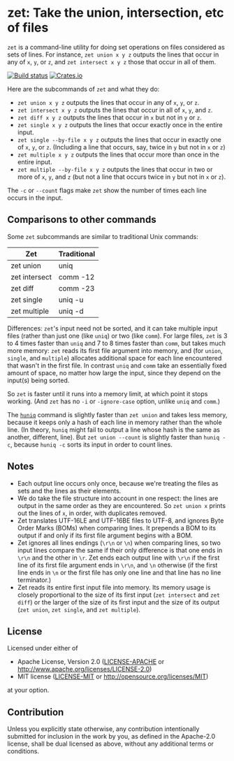 zet: Take the union, intersection, etc of files
=================================================

`zet` is a command-line utility for doing set operations on files considered as
sets of lines. For instance, `zet union x y z` outputs the lines that occur in
any of `x`, `y`, or `z`, and `zet intersect x y z` those that occur in all of them.

[![Build status](https://github.com/yarrow/zet/actions/workflows/ci.yml/badge.svg)](https://github.com/yarrow/zet/actions)
[![Crates.io](https://img.shields.io/crates/v/zet.svg)](https://crates.io/crates/zet)

Here are the subcommands of `zet` and what they do:

* `zet union x y z` outputs the lines that occur in any of `x`, `y`, or `z`.
* `zet intersect x y z` outputs the lines that occur in all of `x`, `y`, and `z`.
* `zet diff x y z` outputs the lines that occur in `x` but not in `y` or `z`.
* `zet single x y z` outputs the lines that occur exactly once in the entire input.
* `zet single --by-file x y z` outputs the lines that occur in exactly one of `x`, `y`,
  or `z`. (Including a line that occurs, say, twice in `y` but not in `x` or `z`) 
* `zet multiple x y z` outputs the lines that occur more than once in the entire input.
* `zet multiple --by-file x y z` outputs the lines that occur in two or more of `x`, `y`,
  and `z` (but not a line that occurs twice in `y` but not in `x` or `z`).

The `-c` or `--count` flags make `zet` show the number of times each line occurs in the input.

## Comparisons to other commands
Some `zet` subcommands are similar to traditional Unix commands:

  Zet           | Traditional
  ---           | -----------
  zet union     | uniq
  zet intersect | comm -12
  zet diff      | comm -23
  zet single    | uniq -u
  zet multiple  | uniq -d

Differences: `zet`'s input need not be sorted, and it can take multiple input
files (rather than just one (like `uniq`) or two (like `comm`).  For large
files, `zet` is 3 to 4 times faster than `uniq` and 7 to 8 times faster than
`comm`, but takes much more memory: `zet` reads its first file argument into
memory, and (for `union`, `single`, and `multiple`) allocates additional space
for each line encountered that wasn't in the first file. In contrast `uniq` and
`comm` take an essentially fixed amount of space, no matter how large the input,
since they depend on the input(s) being sorted.

So `zet` is faster until it runs into a memory limit, at which point it stops
working. (And `zet` has no `-i` or `-ignore-case` option, unlike `uniq` and
`comm`.)

The [`huniq`](https://crates.io/crates/huniq) command is slightly faster than
`zet union` and takes less memory, because it keeps only a hash of each line in
memory rather than the whole line. (In theory, `huniq` might fail to output a
line whose hash is the same as another, different, line). But `zet union
--count` is slightly faster than `huniq -c`, because `huniq -c` sorts its input
in order to count lines.

## Notes

* Each output line occurs only once, because we're treating the files as sets
  and the lines as their elements.
* We do take the file structure into account in one respect: the lines are
  output in the same order as they are encountered. So `zet union x` prints out
  the lines of `x`, in order, with duplicates removed.
* Zet translates UTF-16LE and UTF-16BE files to UTF-8, and ignores Byte Order
  Marks (BOMs) when comparing lines. It prepends a BOM to its output if and
  only if its first file argument begins with a BOM.
* Zet ignores all lines endings (`\r\n` or `\n`) when comparing lines, so two
  input lines compare the same if their only difference is that one ends in
  `\r\n` and the other in `\r`. Zet ends each output line with `\r\n` if the
  first line of its first file argument ends in `\r\n`, and `\n` otherwise (if
  the first line ends in `\n` or the first file has only one line and that line
  has no line terminator.)
* Zet reads its entire first input file into memory. Its memory usage is
  closely proportional to the size of its first input (`zet intersect` and `zet
  diff`) or the larger of the size of its first input and the size of its
  output (`zet union`, `zet single`, and `zet multiple`).

## License

Licensed under either of

 * Apache License, Version 2.0
   ([LICENSE-APACHE](LICENSE-APACHE) or http://www.apache.org/licenses/LICENSE-2.0)
 * MIT license
   ([LICENSE-MIT](LICENSE-MIT) or http://opensource.org/licenses/MIT)

at your option.

## Contribution

Unless you explicitly state otherwise, any contribution intentionally submitted
for inclusion in the work by you, as defined in the Apache-2.0 license, shall be
dual licensed as above, without any additional terms or conditions.
